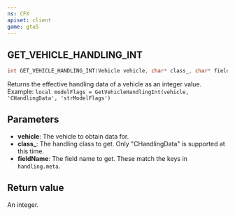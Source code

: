 ```yaml
---
ns: CFX
apiset: client
game: gta5
---
```

## GET_VEHICLE_HANDLING_INT

```c
int GET_VEHICLE_HANDLING_INT(Vehicle vehicle, char* class_, char* fieldName);
```

Returns the effective handling data of a vehicle as an integer value.
Example: `local modelFlags = GetVehicleHandlingInt(vehicle, 'CHandlingData', 'strModelFlags')`

## Parameters
* **vehicle**: The vehicle to obtain data for.
* **class_**: The handling class to get. Only "CHandlingData" is supported at this time.
* **fieldName**: The field name to get. These match the keys in `handling.meta`.

## Return value
An integer.
